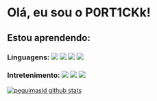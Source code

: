 # Olá, eu sou o P0RT1CKk!

## Estou aprendendo:

### Linguagens:  <img src="https://img.shields.io/badge/Python-3776AB?&style=for-the-badge&logo=python&logoColor=white"/> <img src="https://img.shields.io/badge/HTML-239120?style=for-the-badge&logo=html5&logoColor=white"/> <img src="https://img.shields.io/badge/CSS-239120?&style=for-the-badge&logo=css3&logoColor=white"/> <img src="https://img.shields.io/badge/JavaScript-F7DF1E?style=for-the-badge&logo=javascript&logoColor=black"/>

### Intretenimento:  <img src="https://img.shields.io/badge/Steam-000000?style=for-the-badge&logo=steam&logoColor=white"/> <img src="https://img.shields.io/badge/Discord-5865F2?style=for-the-badge&logo=discord&logoColor=white"> <img src="https://img.shields.io/badge/Xbox-107C10?style=for-the-badge&logo=xbox&logoColor=white"/>


[![peguimasid github stats](https://github-readme-stats.vercel.app/api?username=P0RT1CKk&show_icons=true&title_color=fff&icon_color=7159c1&text_color=f8f8f2&bg_color=171c24&count_private=true)](https://github.com/P0RT1CKk)


